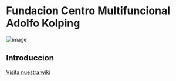 # Fundacion Centro Multifuncional Adolfo Kolping
![image](https://avatars.githubusercontent.com/u/158533819?s=200&v=4)
##  Introduccion


[Visita nuestra wiki](https://github.com/FCMAK/.github/wiki/)
